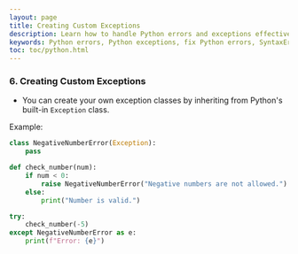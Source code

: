 ```yaml
---
layout: page
title: Creating Custom Exceptions
description: Learn how to handle Python errors and exceptions effectively. Fix common Python errors like SyntaxError, TypeError, and NameError with practical examples.
keywords: Python errors, Python exceptions, fix Python errors, SyntaxError Python, TypeError Python, NameError Python, Python error handling, Python debugging, Python try-except, Python exception handling
toc: toc/python.html
---
```


### 6. **Creating Custom Exceptions**
   - You can create your own exception classes by inheriting from Python's built-in `Exception` class.

   Example:
   ```python
   class NegativeNumberError(Exception):
       pass

   def check_number(num):
       if num < 0:
           raise NegativeNumberError("Negative numbers are not allowed.")
       else:
           print("Number is valid.")

   try:
       check_number(-5)
   except NegativeNumberError as e:
       print(f"Error: {e}")
   ```
